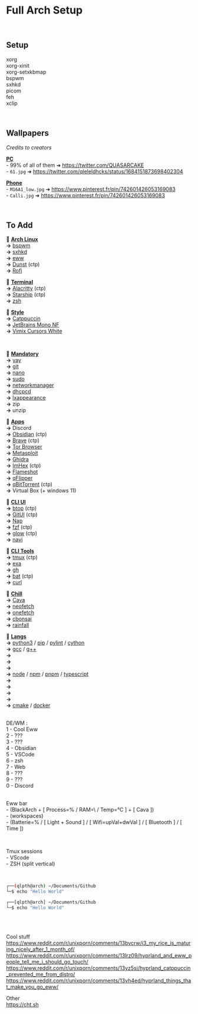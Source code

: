 # Full Arch Setup




<br>

## Setup

xorg<br>
xorg-xinit<br>
xorg-setxkbmap<br>
bspwm<br>
sxhkd<br>
picom<br>
feh<br>
xclip<br>



<br>


## Wallpapers
*Credits to creators*

<u>**PC**</u><br>
\- 99% of all of them ➜ https://twitter.com/QUASARCAKE<br>
\- `61.jpg` ➜ https://twitter.com/qleleldhcks/status/1684151873698402304<br>


<u>**Phone**</u><br>
\- `M16A1_low.jpg` ➜ https://www.pinterest.fr/pin/742601426053169083<br>
\- `Calli.jpg` ➜ https://www.pinterest.fr/pin/742601426053169083<br>



<br>


## To Add

🔸 <u>**Arch Linux**</u><br>
**->** [bspwm](https://github.com/baskerville/bspwm)<br>
**->** [sxhkd](https://github.com/baskerville/sxhkd)<br>
**->** [eww](https://github.com/elkowar/eww)<br>
**->** [Dunst](https://github.com/dunst-project/dunst) (ctp)<br>
**->** [Rofi](https://github.com/davatorium/rofi)<br>
<!--**->** [Thunar](https://github.com/xfce-mirror/thunar)<br>-->

🔸 <u>**Terminal**</u><br>
**->** [Alacritty](https://github.com/alacritty/alacritty) (ctp)<br>
**->** [Starship](https://github.com/starship/starship) (ctp)<br>
**->** [zsh](https://github.com/zsh-users/zsh)<br>

🔸 <u>**Style**</u><br>
**->** [Catppuccin](https://github.com/catppuccin)<br>
**->** [JetBrains Mono NF](https://github.com/ryanoasis/nerd-fonts)<br>
**->** [Vimix Cursors White](https://github.com/vinceliuice/Vimix-cursors)<br>
<!--**->** [Sweet](https://github.com/EliverLara/Sweet)<br>-->
<!--**->** [Candy Icons](https://github.com/EliverLara/candy-icons)<br>-->



<br>


🔹 <u>**Mandatory**</u><br>
**->** [yay](https://github.com/Jguer/yay)<br>
**->** [git](https://github.com/git/git)<br>
**->** [nano](https://github.com/madnight/nano)<br>
**->** [sudo](https://github.com/sudo-project/sudo)<br>
**->** [networkmanager](https://github.com/NetworkManager/NetworkManager)<br>
**->** [dhcpcd](https://github.com/pelikan/dhcpd)<br>
**->** [lxappearance](https://github.com/lxde/lxappearance)<br>
**->** zip<br>
**->** unzip<br>

🔹 <u>**Apps**</u><br>
**->** Discord<br>
**->** [Obsidian](https://github.com/obsidianmd/obsidian-releases) (ctp)<br>
**->** [Brave](https://github.com/brave/brave-browser) (ctp)<br>
**->** [Tor Browser](https://github.com/torproject/tor)<br>
**->** [Metasploit](https://github.com/rapid7/metasploit-framework)<br>
**->** [Ghidra](https://github.com/NationalSecurityAgency/ghidra)<br>
**->** [ImHex](https://github.com/WerWolv/ImHex) (ctp)<br>
**->** [Flameshot](https://github.com/flameshot-org/flameshot)<br>
**->** [qFlipper](https://github.com/flipperdevices/qFlipper)<br>
**->** [qBitTorrent](https://github.com/catppuccin/qbittorrent) (ctp)<br>
**->** Virtual Box (+ windows 11)<br>

🔹 <u>**CLI UI**</u><br>
**->** [btop](https://github.com/aristocratos/btop) (ctp)<br>
**->** [GitUI](https://github.com/extrawurst/gitui) (ctp)<br>
**->** [Nap](https://github.com/maaslalani/nap)<br>
**->** [fzf](https://github.com/junegunn/fzf) (ctp)<br>
**->** [glow](https://github.com/charmbracelet/glow) (ctp)<br>
**->** [navi](https://github.com/denisidoro/navi)<br>

🔹 <u>**CLI Tools**</u><br>
**->** [tmux](https://github.com/tmux/tmux/wiki) (ctp)<br>
**->** [exa](https://github.com/ogham/exa)<br>
**->** [gh](https://github.com/cli/cli)<br>
**->** [bat](https://github.com/sharkdp/bat) (ctp)<br>
**->** [curl](https://github.com/curl/curl)<br>

🔹 <u>**Chill**</u><br>
**->** [Cava](https://github.com/karlstav/cava)<br>
**->** [neofetch](https://github.com/dylanaraps/neofetch)<br>
**->** [onefetch](https://github.com/o2sh/onefetch)<br>
**->** [cbonsai](https://gitlab.com/jallbrit/cbonsai)<br>
**->** [rainfall](https://github.com/alpin111/rainfall)<br>

🔹 <u>**Langs**</u><br>
**->** <!-- Python / Cython / Mojo -->
[python3](https://github.com/python/cpython)
/ [pip](https://github.com/pypa/pip)
/ [pylint](https://github.com/pylint-dev/pylint)
/ [cython](https://github.com/cython/cython)<br>
**->** <!-- Carbon / C / C++ -->
[gcc](https://github.com/gcc-mirror/gcc)
/ [g++](https://github.com/gcc-mirror/gcc)<br>
**->** <br> <!-- Rust -->
**->** <br> <!-- Java -->
**->** <br> <!-- C# -->
**->** <!-- Javascript / Typescript -->
[node](https://github.com/nodejs/node)
/ [npm](https://github.com/npm/cli)
/ [pnpm](https://github.com/pnpm/pnpm)
/ [typescript](https://github.com/microsoft/TypeScript)<br>
**->** <br> <!-- PhP -->
**->** <br> <!-- Golang -->
**->** <br> <!-- Assembly -->
**->** <br> <!-- JVM / Erlang / LLVM / V8 -->
**->** <!-- Utils -->
[cmake](https://github.com/Kitware/CMake)
/ [docker](https://github.com/docker)<br>


<br>
DE/WM :<br>
1 - Cool Eww<br>
2 - ???<br>
3 - ???<br>
4 - Obsidian<br>
5 - VSCode<br>
6 - zsh<br>
7 - Web<br>
8 - ???<br>
9 - ???<br>
0 - Discord<br>


<br>


Eww bar<br>
\- (BlackArch + [ Process=% / RAM=\ / Temp=°C ] + [ Cava ])<br>
\- (workspaces)<br>
\- (Batterie=% / [ Light + Sound ] / [ Wifi=upVal+dwVal ] / [ Bluetooth ] / [ Time ])<br>


<br>


Tmux sessions<br>
\- VScode<br>
\- ZSH (split vertical)<br>








<br>


```sh
┌──(qlpth@arch) ~/Documents/Github
└─$ echo "Hello World"

┌──[qlpth@arch] ~/Documents/Github
└─$ echo "Hello World"
```


<br>
<br>


Cool stuff<br>
https://www.reddit.com/r/unixporn/comments/13bvcrw/i3_my_rice_is_maturing_nicely_after_1_month_of/<br>
https://www.reddit.com/r/unixporn/comments/13lrz09/hyprland_and_eww_people_tell_me_i_should_go_touch/<br>
https://www.reddit.com/r/unixporn/comments/13yz5si/hyprland_catppuccin_prevented_me_from_distro/<br>
https://www.reddit.com/r/unixporn/comments/13vh4ed/hyprland_things_that_make_you_go_eww/<br>

Other<br>
https://cht.sh